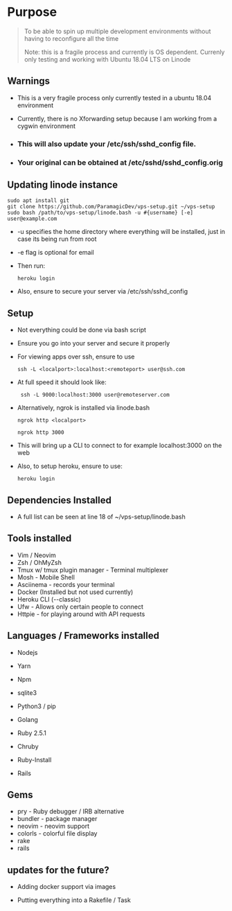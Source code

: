# Purpose
> To be able to spin up multiple development environments without
> having to reconfigure all the time
>  
> Note: this is a fragile process and currently is OS dependent. Currenly only testing and working with
> Ubuntu 18.04 LTS on Linode

## Warnings
   * This is a very fragile process only currently tested in a ubuntu 18.04 environment
   * Currently, there is no Xforwarding setup because I am working from a cygwin environment 

* ### This will also update your /etc/ssh/sshd_config file.
* ### Your original can be obtained at /etc/sshd/sshd_config.orig
  
## Updating linode instance

    sudo apt install git
    git clone https://github.com/ParamagicDev/vps-setup.git ~/vps-setup
    sudo bash /path/to/vps-setup/linode.bash -u #{username} [-e] user@example.com

* -u specifies the home directory where everything will be installed, just in case its being run from root
* -e flag is optional for email

* Then run:

      heroku login

* Also, ensure to secure your server via /etc/ssh/sshd_config 

## Setup

* Not everything could be done via bash script 
* Ensure you go into your server and secure it properly

* For viewing apps over ssh, ensure to use 
    
      ssh -L <localport>:localhost:<remoteport> user@ssh.com

* At full speed it should look like: 
    
       ssh -L 9000:localhost:3000 user@remoteserver.com

* Alternatively, ngrok is installed via linode.bash 
    
      ngrok http <localport>

      ngrok http 3000 

* This will bring up a CLI to connect to for example localhost:3000 on the web  

* Also, to setup heroku, ensure to use: 

      heroku login

## Dependencies Installed

* A full list can be seen at line 18 of ~/vps-setup/linode.bash

## Tools installed

* Vim / Neovim
* Zsh / OhMyZsh
* Tmux w/ tmux plugin manager - Terminal multiplexer
* Mosh - Mobile Shell
* Asciinema - records your terminal
* Docker (Installed but not used currently)
* Heroku CLI (--classic)
* Ufw - Allows only certain people to connect
* Httpie - for playing around with API requests

## Languages / Frameworks installed
* Nodejs
* Yarn
* Npm

* sqlite3

* Python3 / pip
* Golang

* Ruby 2.5.1
* Chruby
* Ruby-Install
* Rails

## Gems
* pry - Ruby debugger / IRB alternative
* bundler - package manager
* neovim - neovim support
* colorls - colorful file display
* rake
* rails


## updates for the future?
    
* Adding docker support via images

* Putting everything into a Rakefile / Task
